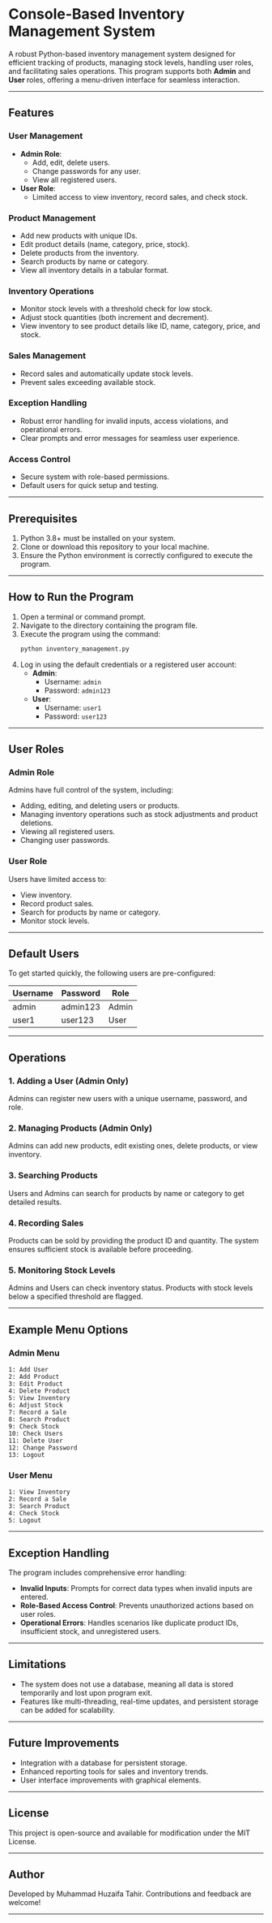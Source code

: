 # Console-Based Inventory Management System

A robust Python-based inventory management system designed for efficient tracking of products, managing stock levels, handling user roles, and facilitating sales operations. This program supports both **Admin** and **User** roles, offering a menu-driven interface for seamless interaction.

---

## Features

### User Management
- **Admin Role**:  
  - Add, edit, delete users.  
  - Change passwords for any user.  
  - View all registered users.
- **User Role**:  
  - Limited access to view inventory, record sales, and check stock.

### Product Management
- Add new products with unique IDs.
- Edit product details (name, category, price, stock).
- Delete products from the inventory.
- Search products by name or category.
- View all inventory details in a tabular format.

### Inventory Operations
- Monitor stock levels with a threshold check for low stock.  
- Adjust stock quantities (both increment and decrement).  
- View inventory to see product details like ID, name, category, price, and stock.

### Sales Management
- Record sales and automatically update stock levels.
- Prevent sales exceeding available stock.  

### Exception Handling
- Robust error handling for invalid inputs, access violations, and operational errors.  
- Clear prompts and error messages for seamless user experience.

### Access Control
- Secure system with role-based permissions.  
- Default users for quick setup and testing.

---

## Prerequisites

1. Python 3.8+ must be installed on your system.
2. Clone or download this repository to your local machine.
3. Ensure the Python environment is correctly configured to execute the program.

---

## How to Run the Program

1. Open a terminal or command prompt.
2. Navigate to the directory containing the program file.
3. Execute the program using the command:  
   ```bash
   python inventory_management.py
4. Log in using the default credentials or a registered user account:
   - **Admin**:  
     - Username: `admin`  
     - Password: `admin123`
   - **User**:  
     - Username: `user1`  
     - Password: `user123`

---

## User Roles

### Admin Role
Admins have full control of the system, including:  
- Adding, editing, and deleting users or products.  
- Managing inventory operations such as stock adjustments and product deletions.  
- Viewing all registered users.  
- Changing user passwords.  

### User Role
Users have limited access to:  
- View inventory.  
- Record product sales.  
- Search for products by name or category.  
- Monitor stock levels.

---

## Default Users

To get started quickly, the following users are pre-configured:  

| **Username** | **Password** | **Role**  |
|--------------|--------------|-----------|
| admin        | admin123     | Admin     |
| user1        | user123      | User      |

---

## Operations

### 1. Adding a User (Admin Only)
Admins can register new users with a unique username, password, and role.

### 2. Managing Products (Admin Only)
Admins can add new products, edit existing ones, delete products, or view inventory.

### 3. Searching Products
Users and Admins can search for products by name or category to get detailed results.

### 4. Recording Sales
Products can be sold by providing the product ID and quantity. The system ensures sufficient stock is available before proceeding.

### 5. Monitoring Stock Levels
Admins and Users can check inventory status. Products with stock levels below a specified threshold are flagged.

---

## Example Menu Options

### Admin Menu
```
1: Add User  
2: Add Product  
3: Edit Product  
4: Delete Product  
5: View Inventory  
6: Adjust Stock  
7: Record a Sale  
8: Search Product  
9: Check Stock  
10: Check Users  
11: Delete User  
12: Change Password  
13: Logout
```

### User Menu
```
1: View Inventory  
2: Record a Sale  
3: Search Product  
4: Check Stock  
5: Logout
```

---

## Exception Handling

The program includes comprehensive error handling:
- **Invalid Inputs**: Prompts for correct data types when invalid inputs are entered.  
- **Role-Based Access Control**: Prevents unauthorized actions based on user roles.  
- **Operational Errors**: Handles scenarios like duplicate product IDs, insufficient stock, and unregistered users.  

---

## Limitations

- The system does not use a database, meaning all data is stored temporarily and lost upon program exit.
- Features like multi-threading, real-time updates, and persistent storage can be added for scalability.

---

## Future Improvements

- Integration with a database for persistent storage.
- Enhanced reporting tools for sales and inventory trends.
- User interface improvements with graphical elements.

---

## License

This project is open-source and available for modification under the MIT License.

---

## Author

Developed by Muhammad Huzaifa Tahir. Contributions and feedback are welcome!

---